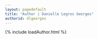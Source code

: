 ```yaml
---
layout: pagedefault
title: "Author | Danielle Legros Georges"
authorid: dlgeorges
---
```

{% include loadAuthor.html %}